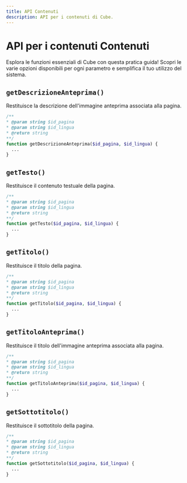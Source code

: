 ```yaml
---
title: API Contenuti
description: API per i contenuti di Cube.
---
```


# API per i contenuti Contenuti

Esplora le funzioni essenziali di Cube con questa pratica guida! Scopri le varie opzioni disponibili per ogni parametro e semplifica il tuo utilizzo del sistema.

## `getDescrizioneAnteprima()`

Restituisce la descrizione dell'immagine anteprima associata alla pagina.

```php
/**
* @param string $id_pagina
* @param string $id_lingua
* @return string
**/
function getDescrizioneAnteprima($id_pagina, $id_lingua) {
  ...
}
```

## `getTesto()`

Restituisce il contenuto testuale della pagina.

```php
/**
* @param string $id_pagina
* @param string $id_lingua
* @return string
**/
function getTesto($id_pagina, $id_lingua) {
  ...
}
```

## `getTitolo()`

Restituisce il titolo della pagina.

```php
/**
* @param string $id_pagina
* @param string $id_lingua
* @return string
**/
function getTitolo($id_pagina, $id_lingua) {
  ...
}
```

## `getTitoloAnteprima()`

Restituisce il titolo dell'immagine anteprima associata alla pagina.

```php
/**
* @param string $id_pagina
* @param string $id_lingua
* @return string
**/
function getTitoloAnteprima($id_pagina, $id_lingua) {
  ...
}
```

## `getSottotitolo()`

Restituisce il sottotitolo della pagina.

```php
/**
* @param string $id_pagina
* @param string $id_lingua
* @return string
**/
function getSottotitolo($id_pagina, $id_lingua) {
  ...
}
```
